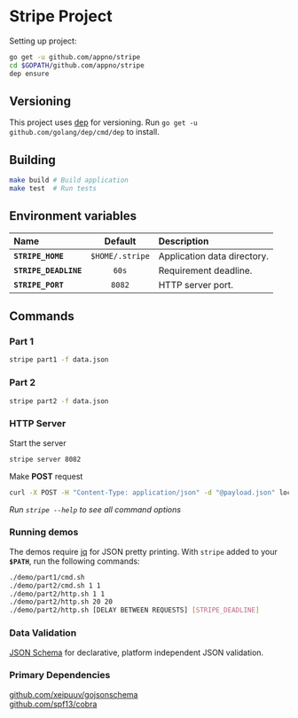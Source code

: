 # Stripe Project
Setting up project:
```bash
go get -u github.com/appno/stripe
cd $GOPATH/github.com/appno/stripe
dep ensure
```

## Versioning
This project uses [dep](https://golang.github.io/dep/) for versioning. Run `go get -u github.com/golang/dep/cmd/dep` to install.

## Building
```bash
make build # Build application
make test  # Run tests
```

## Environment variables
| Name                  | Default         | Description                 |
| :-------------------- |:---------------:| :-------------------------- |
| **`STRIPE_HOME`**     | `$HOME/.stripe` | Application data directory. |
| **`STRIPE_DEADLINE`** | `60s`           | Requirement deadline.       |
| **`STRIPE_PORT`**     | `8082`          | HTTP server port.           |

## Commands
### Part 1
```bash
stripe part1 -f data.json
```

### Part 2
```bash
stripe part2 -f data.json
```

### HTTP Server
Start the server
```bash
stripe server 8082
```

Make **POST** request
```bash
curl -X POST -H "Content-Type: application/json" -d "@payload.json" localhost:8082
```

*Run `stripe --help` to see all command options*

### Running demos
The demos require [jq](https://stedolan.github.io/jq/) for JSON pretty printing.
With `stripe` added to your **`$PATH`**, run the following commands:
```bash
./demo/part1/cmd.sh
./demo/part2/cmd.sh 1 1
./demo/part2/http.sh 1 1
./demo/part2/http.sh 20 20
./demo/part2/http.sh [DELAY BETWEEN REQUESTS] [STRIPE_DEADLINE]
```

### Data Validation
[JSON Schema](http://json-schema.org/) for declarative, platform independent JSON validation.

### Primary Dependencies
[github.com/xeipuuv/gojsonschema](https://github.com/xeipuuv/gojsonschema)  
[github.com/spf13/cobra](https://github.com/spf13/cobra)    

